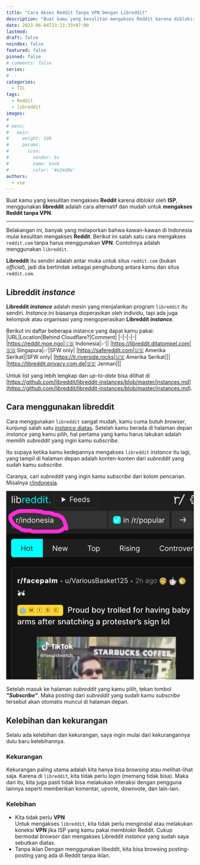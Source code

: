 ```yaml
---
title: "Cara Akses Reddit Tanpa VPN Dengan Libreddit"
description: "Buat kamu yang kesulitan mengakses Reddit karena diblokir oleh ISP, menggunakan libreddit adalah cara alternatif dan mudah untuk mengakses Reddit tanpa VPN"
date: 2023-06-04T23:13:33+07:00
lastmod:
draft: false
noindex: false
featured: false
pinned: false
# comments: false
series:
#  - 
categories:
  - TIL
tags:
  - Reddit
  - libreddit
images:
#  - 
# menu:
#   main:
#     weight: 100
#     params:
#       icon:
#         vendor: bs
#         name: book
#         color: '#e24d0e'
authors:
  - vie
---
```


Buat kamu yang kesulitan mengakses **Reddit** karena diblokir oleh **ISP**, menggunakan **libreddit** adalah cara alternatif dan mudah untuk **mengakses Reddit tanpa VPN**.

<!--more-->
---

Belakangan ini, banyak yang melaporkan bahwa kawan-kawan di Indonesia mulai kesulitan mengakses **Reddit**. Berikut ini salah satu cara mengakses `reddit.com` tanpa harus menggunakan **VPN**. Contohnya adalah menggunakan `libreddit`.

**Libreddit** itu sendiri adalah antar muka untuk situs `reddit.com` (bukan *official*), jadi dia bertindak sebagai penghubung antara kamu dan situs `reddit.com`.

## Libreddit *instance*
**Libreddit _instance_** adalah mesin yang menjalankan program `libreddit` itu sendiri. *Instance* ini biasanya dioperasikan oleh individu, tapi ada juga kelompok atau organisasi yang mengoperasikan **Libreddit _instance_**.

Berikut ini daftar beberapa instance yang dapat kamu pakai:
|URL|Location|Behind Cloudflare?|Comment|
|-|-|-|-|
|https://reddit.moe.ngo|🇮🇩 Indonesia|✅||
|https://libreddit.ditatompel.com|🇸🇬 Singapura|✅|SFW only|
|https://safereddit.com|🇺🇸 Amerika Serikat||SFW only|
|https://lr.riverside.rocks|🇺🇸 Amerika Serikat|||
|https://libreddit.privacy.com.de|🇩🇪 Jerman|||

Untuk list yang lebih lengkap dan *up-to-date* bisa dilihat di [https://github.com/libreddit/libreddit-instances/blob/master/instances.md](https://github.com/libreddit/libreddit-instances/blob/master/instances.md).

## Cara menggunakan libreddit
Cara menggunakan `libreddit` sangat mudah, kamu cuma butuh *browser*, kunjungi salah satu [*instance* diatas](#libereddit-instance). Setelah kamu berada di halaman depan *instance* yang kamu pilih, hal pertama yang kamu harus lakukan adalah memilih *subreddit* yang ingin kamu *subscribe*.

Itu supaya ketika kamu kedepannya mengakses `libreddit` *instance* itu lagi, yang tampil di halaman depan adalah konten-konten dari *subreddit* yang sudah kamu *subscribe*.

Caranya, cari *subreddit* yang ingin kamu *subscribe* dari kolom pencarian. Misalnya [r/indonesia](https://libreddit.ditatompel.com/r/indonesia).

![Pencarian di libreddit](libreddit-1.png#center)

Setelah masuk ke halaman *subreddit* yang kamu pilih, tekan tombol _**"Subscribe"**_. Maka posting dari *subreddit* yang sudah kamu *subscribe* tersebut akan otomatis muncul di halaman depan.

## Kelebihan dan kekurangan
Selalu ada kelebihan dan kekurangan, saya ingin mulai dari kekurangannya dulu baru kelebihannya.

### Kekurangan
Kekurangan paling utama adalah kita hanya bisa *browsing* atau melihat-lihat saja. Karena di `libreddit`, kita tidak perlu *login* (memang tidak bisa). Maka dari itu, kita juga pasti tidak bisa melakukan interaksi dengan pengguna lainnya seperti memberikan komentar, upvote, downvote, dan lain-lain.

### Kelebihan
- Kita tidak perlu **VPN**   
Untuk mengakses `libreddit`, kita tidak perlu menginstal atau melakukan koneksi **VPN** jika ISP yang kamu pakai memblokir Reddit. Cukup bermodal *browser* dan mengakses Libreddit *instance* yang sudah saya sebutkan diatas.
- Tanpa iklan
Dengan menggunakan libeddit, kita bisa browsing posting-posting yang ada di Reddit tanpa iklan.